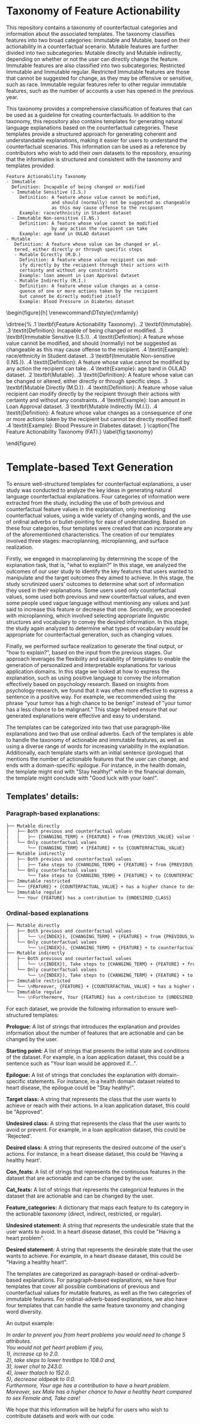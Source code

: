 # Taxonomy of Feature Actionability
This repository contains a taxonomy of counterfactual categories and information about the associated templates. The taxonomy classifies features into two broad categories: Immutable and Mutable, based on their actionability in a counterfactual scenario. Mutable features are further divided into two subcategories: Mutable directly and Mutable indirectly, depending on whether or not the user can directly change the feature. Immutable features are also classified into two subcategories: Restricted Immutable and Immutable regular. Restricted Immutable features are those that cannot be suggested for change, as they may be offensive or sensitive, such as race. Immutable regular features refer to other regular immutable features, such as the number of accounts a user has opened in the previous year.

This taxonomy provides a comprehensive classification of features that can be used as a guideline for creating counterfactuals. In addition to the taxonomy, this repository also contains templates for generating natural language explanations based on the counterfactual categories. These templates provide a structured approach for generating coherent and understandable explanations, making it easier for users to understand the counterfactual scenarios. This information can be used as a reference by contributors who wish to add their own datasets to the repository, ensuring that the information is structured and consistent with the taxonomy and templates provided.
```
Feature Actionability Taxonomy
- Immutable
  Definition: Incapable of being changed or modified
  - Immutable Sensitive (I.S.)
     Definition: A feature whose value cannot be modified,
                 and should (normally) not be suggested as changeable
                 as this may cause offense to the recipient
     Example: race/ethnicity in Student dataset
  - Immutable Non-sensitive (I.NS.)
     Definition: A feature whose value cannot be modified
                 by any action the recipient can take
     Example: age band in OULAD dataset
- Mutable
   Definition: A feature whose value can be changed or al-
   tered, either directly or through specific steps
   - Mutable Directly (M.D.)
     Definition: A feature whose value recipient can mod-
     ify directly by the recipient through their actions with
     certainty and without any constraints
     Example: loan amount in Loan Approval dataset
   - Mutable Indirectly (M.I.)
     Definition: A feature whose value changes as a conse-
     quence of one or more actions taken by the recipient
     but cannot be directly modified itself
     Example: Blood Pressure in Diabetes dataset
```

\begin{figure}[h]
\renewcommand\DTstyle{\rmfamily}

\dirtree{%
 .1 \textbf{Feature Actionability Taxonomy}.
 .2 \textbf{Immutable}.
 .3 \textit{Definition}: Incapable of being changed or modified.
 .3 \textbf{Immutable Sensitive (I.S.)}.
 .4 \textit{Definition}: A feature whose value cannot be modified, and should (normally) not be suggested as changeable as this may cause offense to the recipient. 
 .4 \textit{Example}: race/ethnicity in Student dataset.
 .3 \textbf{Immutable Non-sensitive (I.NS.)}.
 .4 \textit{Definition}: A feature whose value cannot be modified by any action the recipient can take.
 .4 \textit{Example}: age band in OULAD dataset.
 .2 \textbf{Mutable}.
 .3 \textit{Definition}: A feature whose value can be changed or altered, either directly or through specific steps.
 .3 \textbf{Mutable Directly (M.D.)}.
 .4 \textit{Definition}: A feature whose value recipient can modify directly by the recipient through their actions with certainty and without any constraints.
 .4 \textit{Example}: loan amount in Loan Approval dataset.
 .3 \textbf{Mutable Indirectly (M.I.)}.
 .4 \textit{Definition}: A feature whose value changes as a consequence of one or more actions taken by the recipient but cannot be directly modified itself.
 .4 \textit{Example}: Blood Pressure in Diabetes dataset.
}
    \caption{The Feature Actionability Taxonomy (FAT).}
    \label{fig:taxonomy}

\end{figure}

# Template-based Text Generation
 To ensure well-structured templates for counterfactual explanations, a user study was conducted to analyze the key ideas in generating natural language counterfactual explanations. Four categories of information were extracted from the study, including the use of both previous and counterfactual feature values in the explanation, only mentioning counterfactual values, using a wide variety of changing words, and the use of ordinal adverbs or bullet-pointing for ease of understanding. Based on these four categories, four templates were created that can incorporate any of the aforementioned characteristics.
The creation of our templates involved three stages: macroplanning, microplanning, and surface realization.  

 Firstly, we engaged in macroplanning by determining the scope of the explanation task, that is, "what to explain?" In this stage, we analyzed the outcomes of our user study to identify the key features that users wanted to manipulate and the target outcomes they aimed to achieve. In this stage, the study scrutinized users' outcomes to determine what sort of information they used in their explanations. Some users used only counterfactual values, some used both previous and new counterfactual values, and even some people used vague language without mentioning any values and just said to increase this feature or decrease that one. Secondly, we proceeded with microplanning, which involved selecting appropriate linguistic structures and vocabulary to convey the desired information. In this stage, the study again analyzed to determine what types of vocabulary would be appropriate for counterfactual generation, such as changing values.  
 
Finally, we performed surface realization to generate the final output, or "how to explain?", based on the input from the previous stages. Our approach leverages the flexibility and scalability of templates to enable the generation of personalized and interpretable explanations for various application domains. In this stage we looked at how to express the explanation, such as using positive language to convey the information effectively based on psychology research. Based on insights from psychology research, we found that it was often more effective to express a sentence in a positive way. For example, we recommended using the phrase "your tumor has a high chance to be benign" instead of "your tumor has a less chance to be malignant." This stage helped ensure that our generated explanations were effective and easy to understand.  

The templates can be categorized into two that use paragraph-like explanations and two that use ordinal adverbs. Each of the templates is able to handle the taxonomy of actionable and immutable features, as well as using a diverse range of words for increasing variability in the explanation. Additionally, each template starts with an initial sentence (prologue) that mentions the number of actionable features that the user can change, and ends with a domain-specific epilogue. For instance, in the health domain, the template might end with "Stay healthy!" while in the financial domain, the template might conclude with "Good luck with your loan!".


## Templates' details:

### Paragraph-based explanations:
```bash
├── Mutable directly
│   ├── Both previous and counterfactual values
│   │   ├── {CHANGING_TERM} + {FEATURE} + from {PREVIOUS_VALUE} value to {COUNTERFACTUAL_VALUE}
│   └── Only counterfactual values
│       └── {CHANGING_TERM} + {FEATURE} + to {COUNTERFACTUAL_VALUE}
├── Mutable indirectly
│   ├── Both previous and counterfactual values
│   │   ├── Take steps to {CHANGING_TERM} + {FEATURE} + from {PREVIOUS_VALUE} value to {COUNTERFACTUAL_VALUE}
│   └── Only counterfactual values
│       └── Take steps to {CHANGING_TERM} + {FEATURE} + to {COUNTERFACTUAL_VALUE}
├── Immutable restricted
│   └── {FEATURE} + {COUNTERFACTUAL_VALUE} + has a higher chance to desired statement compared to {FEATURE} {PREVIOUS_VALUE}
└── Immutable regular
    └── Your {FEATURE} has a contribution to {UNDESIRED_CLASS}
```

### Ordinal-based explanations

```bash
├── Mutable directly
│   ├── Both previous and counterfactual values
│   │   └── \n{INDEX}), {CHANGING_TERM} + {FEATURE} + from {PREVIOUS_VALUE} value to {COUNTERFACTUAL_VALUE}
│   └── Only counterfactual values
│       └── \n{INDEX}), {CHANGING_TERM} + {FEATURE} + to counterfactual value
├── Mutable indirectly
│   ├── Both previous and counterfactual values
│   │   └── \n{INDEX}), Take steps to {CHANGING_TERM} + {FEATURE} + from {PREVIOUS_VALUE} value to {COUNTERFACTUAL_VALUE}
│   └── Only counterfactual values
│       └── \n{INDEX}), Take steps to {CHANGING_TERM} + {FEATURE} + to {COUNTERFACTUAL_VALUE}
├── Immutable restricted
│   └── \nMoreover, {FEATURE} + {COUNTERFACTUAL_VALUE} + has a higher chance to desired statement compared to {FEATURE} {PREVIOUS_VALUE}
└── Immutable regular
    └── \nFurthermore, Your {FEATURE} has a contribution to {UNDESIRED_CLASS}
```
For each dataset, we provide the following information to ensure well-structured templates:

**Prologue:** A list of strings that introduces the explanation and provides information about the number of features that are actionable and can be changed by the user.

**Starting point:** A list of strings that presents the initial state and conditions of the dataset. For example, in a loan application dataset, this could be a sentence such as "Your loan would be approved if...".

**Epilogue:** A list of strings that concludes the explanation with domain-specific statements. For instance, in a health domain dataset related to heart disease, the epilogue could be "Stay healthy!".

**Target class:** A string that represents the class that the user wants to achieve or reach with their actions. In a loan application dataset, this could be "Approved".

**Undesired class:** A string that represents the class that the user wants to avoid or prevent. For example, in a loan application dataset, this could be 'Rejected'.

**Desired class:** A string that represents the desired outcome of the user's actions. For instance, in a heart disease dataset, this could be 'Having a healthy heart'.

**Con_feats:** A list of strings that represents the continuous features in the dataset that are actionable and can be changed by the user.

**Cat_feats:** A list of strings that represents the categorical features in the dataset that are actionable and can be changed by the user.

**Feature_categories:** A dictionary that maps each feature to its category in the actionable taxonomy (direct, indirect, restricted, or regular).

**Undesired statement:** A string that represents the undesirable state that the user wants to avoid. In a heart disease dataset, this could be "Having a heart problem".

**Desired statement:** A string that represents the desirable state that the user wants to achieve. For example, in a heart disease dataset, this could be "Having a healthy heart".

The templates are categorized as paragraph-based or ordinal-adverb-based explanations. For paragraph-based explanations, we have four templates that cover all possible combinations of previous and counterfactual values for mutable features, as well as the two categories of immutable features. For ordinal-adverb-based explanations, we also have four templates that can handle the same feature taxonomy and changing word diversity.

An output example:

*In order to prevent you from heart problems you would need to change 5 attributes.  
You would not get heart problem if you,  
1), increase cp to 2.0.  
2), take steps to lower trestbps to 108.0 and,  
3), lower chol to 243.0.  
4), lower thalach to 152.0.  
5), decrease oldpeak to 0.0.  
Furthermore, Your age has a contribution to have a heart problem.  
Moreover, sex Male has a higher chance to  have a healthy heart compared to sex Female and, Take care!*  
  
We hope that this information will be helpful for users who wish to contribute datasets and work with our code.
